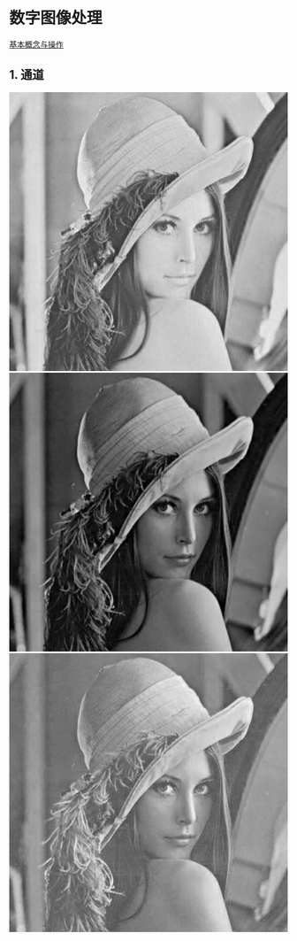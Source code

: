 # 数字图像处理
[基本概念与操作](http://accu.cc/)
## 1. 通道
![](./image/day01/source_r.jpg)
![](./image/day01/source_g.jpg)
![](./image/day01/source_b.jpg)
